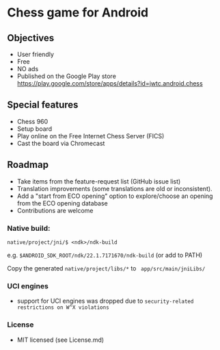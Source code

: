 # Chess game for Android


## Objectives
- User friendly
- Free
- NO ads
- Published on the Google Play store https://play.google.com/store/apps/details?id=jwtc.android.chess


## Special features
- Chess 960
- Setup board
- Play online on the Free Internet Chess Server (FICS)
- Cast the board via Chromecast


## Roadmap
- Take items from the feature-request list (GitHub issue list)
- Translation improvements (some translations are old or inconsistent).
- Add a "start from ECO opening" option to explore/choose an opening from the ECO opening database
- Contributions are welcome


### Native build:

`native/project/jni/$ <ndk>/ndk-build`

e.g. `$ANDROID_SDK_ROOT/ndk/22.1.7171670/ndk-build` (or add to PATH)

Copy the generated `native/project/libs/*` to ` app/src/main/jniLibs/`


### UCI engines
- support for UCI engines was dropped due to `security-related restrictions on W^X violations`


### License
- MIT licensed (see License.md)